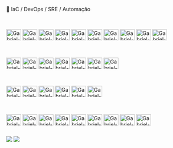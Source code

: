 🚀 IaC / DevOps / SRE / Automação

  ##

<div style="display: inline_block"><br>

  <img align="center" alt="Gabriel-Docker" height="30" width="40" src="https://cdn.jsdelivr.net/gh/devicons/devicon@latest/icons/docker/docker-original-wordmark.svg"> 
  <img align="center" alt="Gabriel-Ansible" height="30" width="40" src="https://cdn.jsdelivr.net/gh/devicons/devicon@latest/icons/ansible/ansible-original-wordmark.svg">
  <img align="center" alt="Gabriel-Puppet" height="30" width="40" src="https://upload.wikimedia.org/wikipedia/commons/b/bd/Puppet_transparent_logo.svg">
  <img align="center" alt="Gabriel-Python" height="30" width="40" src="https://cdn.jsdelivr.net/gh/devicons/devicon@latest/icons/python/python-original-wordmark.svg">
  <img align="center" alt="Gabriel-Kubernetes" height="30" width="40" src="https://cdn.jsdelivr.net/gh/devicons/devicon@latest/icons/kubernetes/kubernetes-original.svg">
  <img align="center" alt="Gabriel-Vgrant" height="30" width="40" src="https://cdn.jsdelivr.net/gh/devicons/devicon@latest/icons/vagrant/vagrant-original-wordmark.svg">
  <img align="center" alt="Gabriel-Yaml" height="30" width="40" src="https://cdn.jsdelivr.net/gh/devicons/devicon@latest/icons/yaml/yaml-original.svg">
  <img align="center" alt="Gabriel-Bash" height="30" width="40" src="https://cdn.jsdelivr.net/gh/devicons/devicon@latest/icons/bash/bash-original.svg">
  <img align="center" alt="Gabriel-Grafana" height="30" width="40" src="https://cdn.jsdelivr.net/gh/devicons/devicon@latest/icons/grafana/grafana-original.svg">
  <img align="center" alt="Gabriel-Prometheus" height="30" width="40" src="https://cdn.jsdelivr.net/gh/devicons/devicon@latest/icons/prometheus/prometheus-original-wordmark.svg">

</div>

  ##

<div style="display: inline_block"><br>
  
  <img align="center" alt="Gabriel-Linux" height="30" width="40" src="https://cdn.jsdelivr.net/gh/devicons/devicon@latest/icons/linux/linux-original.svg">
  <img align="center" alt="Gabriel-OpenSUSE" height="30" width="40" src="https://cdn.jsdelivr.net/gh/devicons/devicon@latest/icons/opensuse/opensuse-original-wordmark.svg">
  <img align="center" alt="Gabriel-RedHat" height="30" width="40" src="https://cdn.jsdelivr.net/gh/devicons/devicon@latest/icons/redhat/redhat-original-wordmark.svg">
  <img align="center" alt="Gabriel-RockyLinux" height="30" width="40" src="https://cdn.jsdelivr.net/gh/devicons/devicon@latest/icons/rockylinux/rockylinux-original-wordmark.svg">
  <img align="center" alt="Gabriel-CentOS" height="30" width="40" src="https://cdn.jsdelivr.net/gh/devicons/devicon@latest/icons/centos/centos-original.svg">
  <img align="center" alt="Gabriel-Debian" height="30" width="40" src="https://cdn.jsdelivr.net/gh/devicons/devicon@latest/icons/debian/debian-original.svg">
  <img align="center" alt="Gabriel-Ubuntu" height="30" width="40" src="https://cdn.jsdelivr.net/gh/devicons/devicon@latest/icons/ubuntu/ubuntu-original.svg">

</div>

  ##

<div style="display: inline_block"><br>
  
  <img align="center" alt="Gabriel-Apache" height="30" width="40" src="https://cdn.jsdelivr.net/gh/devicons/devicon@latest/icons/apache/apache-original-wordmark.svg">
  <img align="center" alt="Gabriel-Nginx" height="30" width="40" src="https://cdn.jsdelivr.net/gh/devicons/devicon@latest/icons/nginx/nginx-original.svg">

  <img align="center" alt="Gabriel-SQL" height="30" width="40" src="https://cdn.jsdelivr.net/gh/devicons/devicon@latest/icons/azuresqldatabase/azuresqldatabase-original.svg">
  <img align="center" alt="Gabriel-MySQL" height="30" width="40" src="https://cdn.jsdelivr.net/gh/devicons/devicon@latest/icons/mysql/mysql-original-wordmark.svg">
  <img align="center" alt="Gabriel-MariaDB" height="30" width="40" src="https://cdn.jsdelivr.net/gh/devicons/devicon@latest/icons/mariadb/mariadb-original-wordmark.svg">
  <img align="center" alt="Gabriel-PostgreSQL" height="30" width="40" src="https://cdn.jsdelivr.net/gh/devicons/devicon@latest/icons/postgresql/postgresql-original-wordmark.svg">
 
</div>

  ##

<div style="display: inline_block"><br>
  
  <img align="center" alt="Gabriel-Proxmox" height="30" width="40" src="https://www.svgrepo.com/download/504769/proxmox.svg">
  <img align="center" alt="Gabriel-Suricata" height="30" width="40" src="https://suricata.io/wp-content/uploads/2023/09/Logo-Suricata-vert-R.png">
  <img align="center" alt="Gabriel-Squid" height="30" width="40" src="https://www.svgrepo.com/download/322426/giant-squid.svg">
  <img align="center" alt="Gabriel-Graylog" height="30" width="40" src="https://www.svgrepo.com/download/353835/graylog.svg">
  <img align="center" alt="Gabriel-Wazuh" height="30" width="40" src="https://wazuh.com/brand-assets/Wazuh-Logo-dark-bg.svg">
  <img align="center" alt="Gabriel-SecOnion" height="30" width="40" src="https://securityonionsolutions.com/logo/logo-so-onion-light.svg">
  <img align="center" alt="Gabriel-Bacula" height="30" width="40" src="http://victorroblesweb.es/wp-content/uploads/2013/11/bacula-logo.png">
  <img align="center" alt="Gabriel-BareOS" height="30" width="40" src="https://download.bareos.org/bareos.png">
  <img align="center" alt="Gabriel-Nextcloud" height="30" width="40" src="https://www.svgrepo.com/download/349455/nextcloud.svg">

  
</div>

  ##
 
<div> 
         
  <a href = "mailto:gabrielbodiree@gmail.com"><img src="https://img.shields.io/badge/-Gmail-%23333?style=for-the-badge&logo=gmail&logoColor=white" target="_blank"></a>
  <a href="https://www.linkedin.com/in/gabriel-pacheco-217431123/" target="_blank"><img src="https://img.shields.io/badge/-LinkedIn-%230077B5?style=for-the-badge&logo=linkedin&logoColor=white" target="_blank"></a> 
  
</div>
